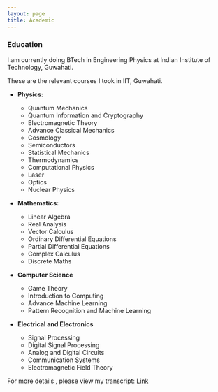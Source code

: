 ```yaml
---
layout: page
title: Academic
---
```


### Education

I am currently doing BTech in Engineering Physics at Indian Institute of Technology, Guwahati.

These are the relevant courses I took in IIT, Guwahati.

* <b> Physics: </b> 
  * Quantum Mechanics
  * Quantum Information and Cryptography
  * Electromagnetic Theory
  * Advance Classical Mechanics
  * Cosmology
  * Semiconductors
  * Statistical Mechanics
  * Thermodynamics
  * Computational Physics
  * Laser
  * Optics
  * Nuclear Physics

* <b> Mathematics: </b> 
  * Linear Algebra
  * Real Analysis
  * Vector Calculus
  * Ordinary Differential Equations
  * Partial Differential Equations
  * Complex Calculus
  * Discrete Maths
  
* <b> Computer Science </b>
  * Game Theory
  * Introduction to Computing
  * Advance Machine Learning
  * Pattern Recognition and Machine Learning
  
* <b> Electrical and Electronics </b>
  * Signal Processing
  * Digital Signal Processing
  * Analog and Digital Circuits
  * Communication Systems
  * Electromagnetic Field Theory
  
 For more details , please view my transcript: [Link](https://drive.google.com/file/d/0B4pPnLobYf-HWjhmb09hX09EUFk/view?usp=sharing)
 
 
  
